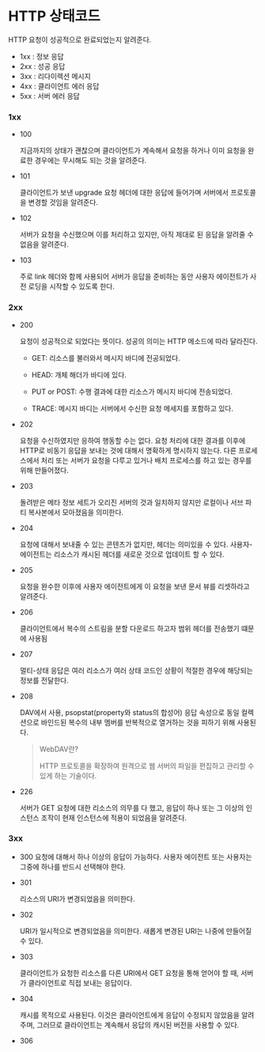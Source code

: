 # HTTP 상태코드

HTTP 요청이 성공적으로 완료되었는지 알려준다.

- 1xx : 정보 응답
- 2xx : 성공 응답
- 3xx : 리다이렉션 메시지
- 4xx : 클라이언트 에러 응답
- 5xx : 서버 에러 응답

### 1xx
- 100

    지금까지의 상태가 괜찮으며 클라이언트가 계속해서 요청을 하거나 이미 요청을 완료한 경우에는 무시해도 되는 것을 알려준다.

- 101

    클라이언트가 보낸 upgrade 요청 헤더에 대한 응답에 들어가며 서버에서 프로토콜을 변경할 것임을 알려준다.

- 102

    서버가 요청을 수신했으며 이를 처리하고 있지만, 아직 제대로 된 응답을 알려줄 수 없음을 알려준다.

- 103

    주로 link 헤더와 함께 사용되어 서버가 응답을 준비하는 동안 사용자 에이전트가 사전 로딩을 시작할 수 있도록 한다.

### 2xx
- 200

    요청이 성공적으로 되었다는 뜻이다. 성공의 의미는 HTTP 메소드에 따라 달라진다.

    - GET: 리소스를 불러와서 메시지 바디에 전공되었다.

    - HEAD: 개체 해더가 바디에 있다.

    - PUT or POST: 수행 결과에 대한 리소스가 메시지 바디에 전송되었다.

    - TRACE: 메시지 바디는 서버에서 수신한 요청 메세지를 포함하고 있다.

- 202

    요청을 수신하였지만 응하여 행동할 수는 없다. 요청 처리에 대한 결과를 이후에 HTTP로 비동기 응답을 보내는 것에 대해서 명확하게 명시하지 않는다. 다른 프로세스에서 처리 또는 서버가 요청을 다루고 있거나 배치 프로세스를 하고 있는 경우를 위해 만들어졌다.

- 203

    돌려받은 메타 정보 세트가 오리진 서버의 것과 일치하지 않지만 로컬이나 서브 파티 복사본에서 모아졌음을 의미한다.

- 204

    요청에 대해서 보내줄 수 있는 콘텐츠가 없지만, 헤더는 의미있을 수 있다. 사용자-에이전트는 리소스가 캐시된 헤더를 새로운 것으로 업데이트 할 수 있다.

- 205

    요청을 완수한 이후에 사용자 에이전트에게 이 요청을 보낸 문서 뷰를 리셋하라고 알려준다.

- 206

    클라이언트에서 복수의 스트림을 분할 다운로드 하고자 범위 헤더를 전송했기 떄문에 사용됨

- 207

    멀티-상태 응답은 여러 리소스가 여러 상태 코드인 상황이 적절한 경우에 해당되는 정보를 전달한다.

- 208

    DAV에서 사용, psopstat(property와 status의 합성어) 응답 속성으로 동일 컬렉션으로 바인드된 복수의 내부 멤버를 반복적으로 열거하는 것을 피하기 위해 사용된다.

    > WebDAV란?
    >
    > HTTP 프로토콜을 확장하여 원격으로 웹 서버의 파일을 편집하고 관리할 수 있게 하는 기술이다.

- 226

    서버가 GET 요청에 대한 리소스의 의무를 다 했고, 응답이 하나 또는 그 이상의 인스턴스 조작이 현재 인스턴스에 적용이 되었음을 알려준다.

### 3xx

- 300
    요청에 대해서 하나 이상의 응답이 가능하다. 사용자 에이전트 또는 사용자는 그중에 하나를 반드시 선택해야 한다.

- 301

    리소스의 URI가 변경되었음을 의미한다.

- 302

    URI가 일시적으로 변경되었음을 의미한다. 새롭게 변경된 URI는 나중에 만들어질 수 있다.

- 303

    클라이언트가 요청한 리소스를 다른 URI에서 GET 요청을 통해 얻어야 할 때, 서버가 클라이언트로 직접 보내는 응답이다.

- 304

    캐시를 목적으로 사용된다. 이것은 클라이언트에게 응답이 수정되지 않았음을 알려주며, 그러므로 클라이언트는 계속해서 응답의 캐시된 버전을 사용할 수 있다.

- 306

